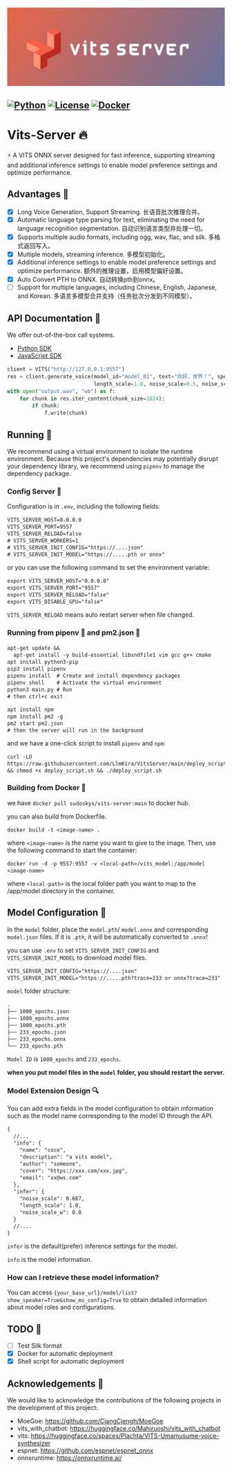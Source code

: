 ![cover.png](docs/cover.png)

[![Python](https://img.shields.io/badge/python-3.8%2B-blue)](https://www.python.org/downloads/)
[![License](https://img.shields.io/badge/license-BSD3-green)](LICENSE)
[![Docker](https://github.com/LlmKira/VitsServer/actions/workflows/docker-latest.yaml/badge.svg)](https://github.com/LlmKira/VitsServer/actions/workflows/docker-latest.yaml)
------

# Vits-Server 🔥

⚡ A VITS ONNX server designed for fast inference, supporting streaming and additional inference settings to enable model
preference settings and optimize performance.

## Advantages 💪

- [x] Long Voice Generation, Support Streaming. 长语音批次推理合并。
- [x] Automatic language type parsing for text, eliminating the need for language recognition segmentation.
  自动识别语言类型并处理一切。
- [x] Supports multiple audio formats, including ogg, wav, flac, and silk. 多格式返回写入。
- [x] Multiple models, streaming inference. 多模型初始化。
- [x] Additional inference settings to enable model preference settings and optimize performance. 额外的推理设置，启用模型偏好设置。
- [x] Auto Convert PTH to ONNX. 自动转换pth到onnx。
- [ ] Support for multiple languages, including Chinese, English, Japanese, and Korean. 多语言多模型合并支持（任务批次分发到不同模型）。

## API Documentation 📖

We offer out-of-the-box call systems.

- [Python SDK](docs/sdk.py)
- [JavaScript SDK](docs/sdk.js)

```python
client = VITS("http://127.0.0.1:9557")
res = client.generate_voice(model_id="model_01", text="你好，世界！", speaker_id=0, audio_type="wav",
                            length_scale=1.0, noise_scale=0.5, noise_scale_w=0.5, auto_parse=True)
with open("output.wav", "wb") as f:
    for chunk in res.iter_content(chunk_size=1024):
        if chunk:
            f.write(chunk)
```

## Running 🏃

We recommend using a virtual environment to isolate the runtime environment. Because this project's dependencies may
potentially disrupt your dependency library, we recommend using `pipenv` to manage the dependency package.

### Config Server 🐚

Configuration is in `.env`, including the following fields:

```dotenv
VITS_SERVER_HOST=0.0.0.0
VITS_SERVER_PORT=9557
VITS_SERVER_RELOAD=false
# VITS_SERVER_WORKERS=1
# VITS_SERVER_INIT_CONFIG="https://....json"
# VITS_SERVER_INIT_MODEL="https://.....pth or onnx"
```

or you can use the following command to set the environment variable:

```shell
export VITS_SERVER_HOST="0.0.0.0"
export VITS_SERVER_PORT="9557"
export VITS_SERVER_RELOAD="false"
export VITS_DISABLE_GPU="false"

```

`VITS_SERVER_RELOAD` means auto restart server when file changed.

### Running from pipenv 🐍 and pm2.json 🚀

```shell
apt-get update &&
  apt-get install -y build-essential libsndfile1 vim gcc g++ cmake
apt install python3-pip
pip3 install pipenv
pipenv install  # Create and install dependency packages
pipenv shell    # Activate the virtual environment
python3 main.py # Run
# then ctrl+c exit
```

```shell
apt install npm
npm install pm2 -g
pm2 start pm2.json
# then the server will run in the background

```

and we have a one-click script to install `pipenv` and `npm`:

```shell
curl -LO https://raw.githubusercontent.com/LlmKira/VitsServer/main/deploy_script.sh && chmod +x deploy_script.sh && ./deploy_script.sh

```

### Building from Docker 🐋

we have `docker pull sudoskys/vits-server:main` to docker hub.

you can also build from Dockerfile.

```shell
docker build -t <image-name> .
```

where `<image-name>` is the name you want to give to the image. Then, use the following command to start the container:

```shell
docker run -d -p 9557:9557 -v <local-path>/vits_model:/app/model <image-name>
```

where `<local-path>` is the local folder path you want to map to the /app/model directory in the container.

## Model Configuration 📁

In the `model` folder, place the `model.pth`/ `model.onnx` and corresponding `model.json` files. If it is `.pth`, it
will be automatically converted to `.onnx`!

you can use `.env` to set `VITS_SERVER_INIT_CONFIG` and `VITS_SERVER_INIT_MODEL` to download model files.

```dotenv
VITS_SERVER_INIT_CONFIG="https://....json"
VITS_SERVER_INIT_MODEL="https://.....pth?trace=233 or onnx?trace=233"
```

`model` folder structure:

```
.
├── 1000_epochs.json
├── 1000_epochs.onnx
├── 1000_epochs.pth
├── 233_epochs.json
├── 233_epochs.onnx
└── 233_epochs.pth
```

`Model ID` is `1000_epochs` and `233_epochs`.

**when you put model files in the `model` folder, you should restart the server.**

### Model Extension Design 🔍

You can add extra fields in the model configuration to obtain information such as the model name corresponding to the
model ID through the API.

```json5
{
  //...
  "info": {
    "name": "coco",
    "description": "a vits model",
    "author": "someone",
    "cover": "https://xxx.com/xxx.jpg",
    "email": "xx@ws.com"
  },
  "infer": {
    "noise_scale": 0.667,
    "length_scale": 1.0,
    "noise_scale_w": 0.8
  }
  //....
}
```

`infer` is the default(prefer) inference settings for the model.

`info` is the model information.

### How can I retrieve these model information?

You can access `{your_base_url}/model/list?show_speaker=True&show_ms_config=True` to obtain detailed information about
model roles and configurations.

## TODO 📝

- [ ] Test Silk format
- [x] Docker for automatic deployment
- [x] Shell script for automatic deployment

## Acknowledgements 🙏

We would like to acknowledge the contributions of the following projects in the development of this project:

- MoeGoe: https://github.com/CjangCjengh/MoeGoe
- vits_with_chatbot: https://huggingface.co/Mahiruoshi/vits_with_chatbot
- vits: https://huggingface.co/spaces/Plachta/VITS-Umamusume-voice-synthesizer
- espnet: https://github.com/espnet/espnet_onnx
- onnxruntime: https://onnxruntime.ai/
